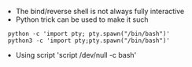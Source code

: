 * The bind/reverse shell is not always fully interactive
* Python trick can be used to make it such

<code> python -c 'import pty; pty.spawn("/bin/bash")' </code><br>
<code> python3 -c 'import pty;pty.spawn("/bin/bash")' </code>

* Using script
'script /dev/null -c bash'
